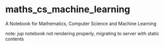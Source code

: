 # maths_cs_machine_learning
A Notebook for Mathematics, Computer Science and Machine Learning

note: jup notebook not rendering properly, migrating to server with static contents
